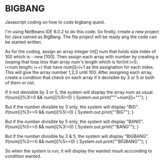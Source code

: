 # BIGBANG
Javascript coding on how to code bigbang quest.

I'm using NetBeans IDE 8.0.2 to do this code.
So firstly, create a new project for Java named as BigBang. The file project will be ready ang the code can be started written.

As for the coding, assign an array integer int[] num that holds size index of 100 which is - new [100].
Then assign each array with number by creating a looping that loop less than array num's length which is for(int i=0; i<num.length; i++) that have num[i]=i+1 as the assignation for each index. This will give the array number 1,2,3 until 100.
After assigning each array, create a condition that check on each array if it devisible by 3 or 5 or both of them or not.

If it not devisible by 3 or 5, the system will display the array num as usual. 
            if(num[i]%3!=0 && num[i]%5!=0)
            {
                System.out.print("\""+num[i]+"\"");
            }
            
But if the number divisible by 3 only, the system will display "BIG".
            if(num[i]%3==0 && num[i]%5!=0)
            {
                System.out.print("\"BIG\"");
            }

But if the number divisible by 5 only, the system will display "BANG".
            if(num[i]%5==0 && num[i]%3!=0)
            {
                System.out.print("\"BANG\"");
            }
            
But if the number divisible by 3 & 5, the system will display "BIGBANG".
            if(num[i]%3==0 && num[i]%5==0)
            {
                System.out.print("\"BIGBANG\"");
            }

So when the system is run, it will display the wanted result acccording to condition wanted.
